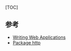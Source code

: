 
[TOC]

## 参考
- [Writing Web Applications](https://golang.org/doc/articles/wiki/)
- [Package http](https://golang.org/pkg/net/http)

## 